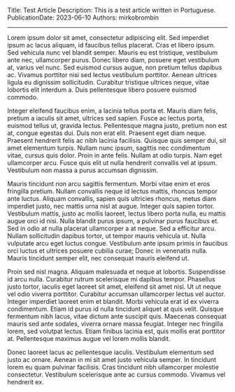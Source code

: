 Title: Test Article
Description: This is a test article written in Portuguese.
PublicationDate: 2023-06-10
Authors: mirkobrombin

---

Lorem ipsum dolor sit amet, consectetur adipiscing elit. Sed imperdiet ipsum ac lacus aliquam, id faucibus tellus placerat. Cras et libero ipsum. Sed vehicula nunc vel blandit semper. Mauris eu est tristique, vestibulum ante nec, ullamcorper purus. Donec libero diam, posuere eget vestibulum at, varius vel nunc. Sed euismod cursus augue, non pretium tellus dapibus ac. Vivamus porttitor nisi sed lectus vestibulum porttitor. Aenean ultrices ligula eu dignissim sollicitudin. Curabitur tristique ultrices neque, vitae lobortis elit interdum a. Duis pellentesque libero posuere euismod commodo.

Integer eleifend faucibus enim, a lacinia tellus porta et. Mauris diam felis, pretium a iaculis sit amet, ultrices sed sapien. Fusce ac lectus porta, euismod tellus ut, gravida lectus. Pellentesque magna justo, pretium non est at, congue egestas dui. Duis non erat elit. Praesent eget diam neque. Praesent hendrerit felis ac nibh lacinia facilisis. Quisque quis semper dui, sit amet elementum turpis. Nullam nunc ipsum, sagittis nec condimentum vitae, cursus quis dolor. Proin in ante felis. Nullam at odio turpis. Nam eget ullamcorper arcu. Fusce quis elit ut nulla hendrerit convallis vel at ipsum. Vestibulum non massa a purus accumsan dignissim.

Mauris tincidunt non arcu sagittis fermentum. Morbi vitae enim et eros fringilla pretium. Nullam convallis neque id lectus mattis, rhoncus tempor ante luctus. Aliquam convallis, sapien quis ultricies rhoncus, metus diam imperdiet justo, nec mattis urna nisl at augue. Integer quis sapien tortor. Vestibulum mattis, justo ac mollis laoreet, lectus libero porta nulla, eu mattis augue orci id nisi. Nulla blandit purus ipsum, a pulvinar purus faucibus et. Sed in odio at nulla placerat ullamcorper a at neque. Sed a efficitur arcu. Nullam sollicitudin dapibus tortor, ut tempor mauris vehicula ut. Nulla vulputate arcu eget luctus congue. Vestibulum ante ipsum primis in faucibus orci luctus et ultrices posuere cubilia curae; Donec in venenatis nulla. Mauris tincidunt semper elit, nec consequat mauris eleifend ut.

Proin sed nisl magna. Aliquam malesuada et neque at lobortis. Suspendisse id arcu nulla. Curabitur rutrum scelerisque mi dapibus tempor. Phasellus justo tortor, iaculis eget laoreet sit amet, eleifend sit amet nisl. Ut ut neque vel odio viverra porttitor. Curabitur accumsan ullamcorper lectus vel auctor. Integer imperdiet laoreet enim et blandit. Morbi vehicula erat id ex viverra condimentum. Etiam id purus id nulla tincidunt aliquet at quis velit. Quisque fermentum nibh lacus, vitae dictum ante suscipit quis. Maecenas consequat mauris sed ante sodales, viverra ornare massa feugiat. Integer nec fringilla lorem, sed volutpat lectus. Etiam finibus lacinia est, quis mollis erat porttitor at. Pellentesque maximus augue vel lorem mollis blandit.

Donec laoreet lacus ac pellentesque iaculis. Vestibulum elementum sed justo ac ornare. Aenean in mi sit amet justo vehicula semper. In tincidunt lorem eu quam pulvinar facilisis. Cras tincidunt nibh ullamcorper molestie consectetur. Vestibulum scelerisque ante ac cursus commodo. Vivamus vel hendrerit ex.

